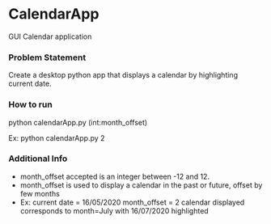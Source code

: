 # CalendarApp
GUI Calendar application

### Problem Statement

Create a desktop python app that displays a calendar by highlighting current date.

### How to run

python calendarApp.py \(int:month_offset\)

Ex: python calendarApp.py 2

### Additional Info

- month_offset accepted is an integer between -12 and 12.
- month_offset is used to display a calendar in the past or future, offset by few months
- Ex: current date = 16/05/2020
      month_offset = 2
      calendar displayed corresponds to month=July with 16/07/2020 highlighted
